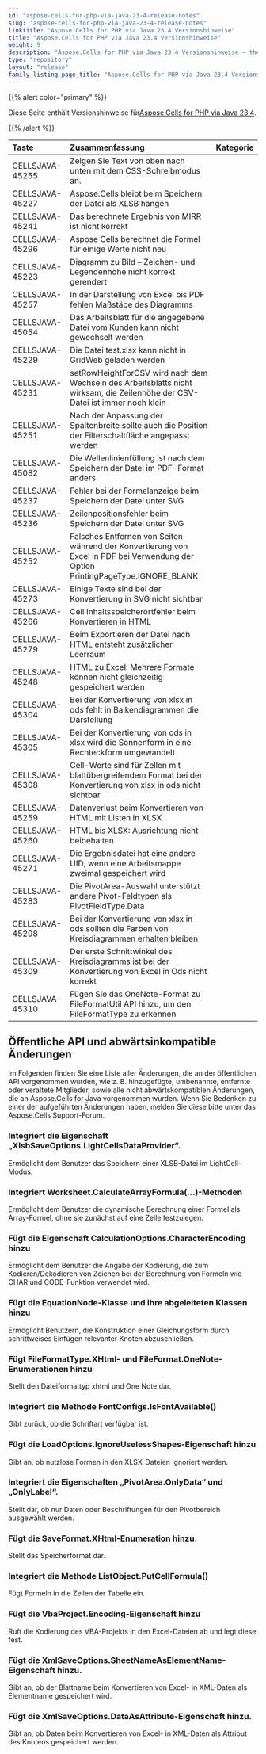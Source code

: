 ```yaml
---
id: "aspose-cells-for-php-via-java-23-4-release-notes"
slug: "aspose-cells-for-php-via-java-23-4-release-notes"
linktitle: "Aspose.Cells for PHP via Java 23.4 Versionshinweise"
title: "Aspose.Cells for PHP via Java 23.4 Versionshinweise"
weight: 9
description: "Aspose.Cells for PHP via Java 23.4 Versionshinweise – the latest updates and fixes."
type: "repository"
layout: "release"
family_listing_page_title: "Aspose.Cells for PHP via Java 23.4 Versionshinweise"
---
```

{{% alert color="primary" %}}

 Diese Seite enthält Versionshinweise für[Aspose.Cells for PHP via Java 23.4](https://releases.aspose.com/cells/php/new-releases/aspose.cells-for-php-via-java-23.4/).

{{% /alert %}}

|**Taste**|**Zusammenfassung**|**Kategorie**|
| :- | :- | :- |
|CELLSJAVA-45255|Zeigen Sie Text von oben nach unten mit dem CSS-Schreibmodus an.|
|CELLSJAVA-45227|Aspose.Cells bleibt beim Speichern der Datei als XLSB hängen|
|CELLSJAVA-45241|Das berechnete Ergebnis von MIRR ist nicht korrekt|
|CELLSJAVA-45296|Aspose Cells berechnet die Formel für einige Werte nicht neu|
|CELLSJAVA-45223|Diagramm zu Bild – Zeichen- und Legendenhöhe nicht korrekt gerendert|
|CELLSJAVA-45257| In der Darstellung von Excel bis PDF fehlen Maßstäbe des Diagramms|
|CELLSJAVA-45054|Das Arbeitsblatt für die angegebene Datei vom Kunden kann nicht gewechselt werden|
|CELLSJAVA-45229|Die Datei test.xlsx kann nicht in GridWeb geladen werden|
|CELLSJAVA-45231|setRowHeightForCSV wird nach dem Wechseln des Arbeitsblatts nicht wirksam, die Zeilenhöhe der CSV-Datei ist immer noch klein|
|CELLSJAVA-45251|Nach der Anpassung der Spaltenbreite sollte auch die Position der Filterschaltfläche angepasst werden|
|CELLSJAVA-45082|Die Wellenlinienfüllung ist nach dem Speichern der Datei im PDF-Format anders|
|CELLSJAVA-45237|Fehler bei der Formelanzeige beim Speichern der Datei unter SVG|
|CELLSJAVA-45236|Zeilenpositionsfehler beim Speichern der Datei unter SVG|
|CELLSJAVA-45252|Falsches Entfernen von Seiten während der Konvertierung von Excel in PDF bei Verwendung der Option PrintingPageType.IGNORE_BLANK|
|CELLSJAVA-45273|Einige Texte sind bei der Konvertierung in SVG nicht sichtbar|
|CELLSJAVA-45266|Cell Inhaltsspeicherortfehler beim Konvertieren in HTML|
|CELLSJAVA-45279|Beim Exportieren der Datei nach HTML entsteht zusätzlicher Leerraum|
|CELLSJAVA-45248| HTML zu Excel: Mehrere Formate können nicht gleichzeitig gespeichert werden|
|CELLSJAVA-45304|Bei der Konvertierung von xlsx in ods fehlt in Balkendiagrammen die Darstellung|
|CELLSJAVA-45305|Bei der Konvertierung von ods in xlsx wird die Sonnenform in eine Rechteckform umgewandelt|
|CELLSJAVA-45308|Cell-Werte sind für Zellen mit blattübergreifendem Format bei der Konvertierung von xlsx in ods nicht sichtbar|
|CELLSJAVA-45259|Datenverlust beim Konvertieren von HTML mit Listen in XLSX|
|CELLSJAVA-45260|HTML bis XLSX: Ausrichtung nicht beibehalten|
|CELLSJAVA-45271| Die Ergebnisdatei hat eine andere UID, wenn eine Arbeitsmappe zweimal gespeichert wird|
|CELLSJAVA-45283|Die PivotArea-Auswahl unterstützt andere Pivot-Feldtypen als PivotFieldType.Data|
|CELLSJAVA-45298|Bei der Konvertierung von xlsx in ods sollten die Farben von Kreisdiagrammen erhalten bleiben|
|CELLSJAVA-45309|Der erste Schnittwinkel des Kreisdiagramms ist bei der Konvertierung von Excel in Ods nicht korrekt|
|CELLSJAVA-45310|Fügen Sie das OneNote-Format zu FileFormatUtil API hinzu, um den FileFormatType zu erkennen|

##  **Öffentliche API und abwärtsinkompatible Änderungen**

Im Folgenden finden Sie eine Liste aller Änderungen, die an der öffentlichen API vorgenommen wurden, wie z. B. hinzugefügte, umbenannte, entfernte oder veraltete Mitglieder, sowie alle nicht abwärtskompatiblen Änderungen, die an Aspose.Cells for Java vorgenommen wurden. Wenn Sie Bedenken zu einer der aufgeführten Änderungen haben, melden Sie diese bitte unter das Aspose.Cells Support-Forum.

###  **Integriert die Eigenschaft „XlsbSaveOptions.LightCellsDataProvider“.**

Ermöglicht dem Benutzer das Speichern einer XLSB-Datei im LightCell-Modus.

###  **Integriert Worksheet.CalculateArrayFormula(...)-Methoden**

Ermöglicht dem Benutzer die dynamische Berechnung einer Formel als Array-Formel, ohne sie zunächst auf eine Zelle festzulegen.

###  **Fügt die Eigenschaft CalculationOptions.CharacterEncoding hinzu**

Ermöglicht dem Benutzer die Angabe der Kodierung, die zum Kodieren/Dekodieren von Zeichen bei der Berechnung von Formeln wie CHAR und CODE-Funktion verwendet wird.

###  **Fügt die EquationNode-Klasse und ihre abgeleiteten Klassen hinzu**

Ermöglicht Benutzern, die Konstruktion einer Gleichungsform durch schrittweises Einfügen relevanter Knoten abzuschließen.

###  **Fügt FileFormatType.XHtml- und FileFormat.OneNote-Enumerationen hinzu**

Stellt den Dateiformattyp xhtml und One Note dar.

###  **Integriert die Methode FontConfigs.IsFontAvailable()**

Gibt zurück, ob die Schriftart verfügbar ist.

###  **Fügt die LoadOptions.IgnoreUselessShapes-Eigenschaft hinzu**

Gibt an, ob nutzlose Formen in den XLSX-Dateien ignoriert werden.

###  **Integriert die Eigenschaften „PivotArea.OnlyData“ und „OnlyLabel“.**

Stellt dar, ob nur Daten oder Beschriftungen für den Pivotbereich ausgewählt werden.

###  **Fügt die SaveFormat.XHtml-Enumeration hinzu.**

Stellt das Speicherformat dar.

###  **Integriert die Methode ListObject.PutCellFormula()**

Fügt Formeln in die Zellen der Tabelle ein.

###  **Fügt die VbaProject.Encoding-Eigenschaft hinzu**

Ruft die Kodierung des VBA-Projekts in den Excel-Dateien ab und legt diese fest.

###  **Fügt die XmlSaveOptions.SheetNameAsElementName-Eigenschaft hinzu.**

Gibt an, ob der Blattname beim Konvertieren von Excel- in XML-Daten als Elementname gespeichert wird.

###  **Fügt die XmlSaveOptions.DataAsAttribute-Eigenschaft hinzu.**

Gibt an, ob Daten beim Konvertieren von Excel- in XML-Daten als Attribut des Knotens gespeichert werden.
